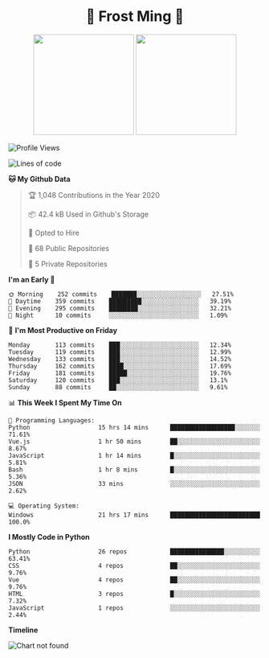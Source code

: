 <h1 align="center">🦄 Frost Ming 🐍</h1>

<p align="center">
  <img height="200" src="https://github-readme-stats.vercel.app/api?username=frostming&show_icons=true&theme=dracula&include_all_commits=true" />
  <img height="200" src="https://github-readme-stats.vercel.app/api/top-langs/?username=frostming&theme=dracula&show_icons=true" />
</p>

<!--START_SECTION:waka-->
![Profile Views](http://img.shields.io/badge/Profile%20Views-25-blue)

![Lines of code](https://img.shields.io/badge/From%20Hello%20World%20I%27ve%20Written-13.7%20million%20lines%20of%20code-blue)

**🐱 My Github Data** 

> 🏆 1,048 Contributions in the Year 2020
 > 
> 📦 42.4 kB Used in Github's Storage 
 > 
> 💼 Opted to Hire
 > 
> 📜 68 Public Repositories
 > 
> 🔑 5 Private Repositories 

**I'm an Early 🐤** 

```text
🌞 Morning    252 commits    ███████░░░░░░░░░░░░░░░░░░   27.51% 
🌆 Daytime    359 commits    █████████░░░░░░░░░░░░░░░░   39.19% 
🌃 Evening    295 commits    ████████░░░░░░░░░░░░░░░░░   32.21% 
🌙 Night      10 commits     ░░░░░░░░░░░░░░░░░░░░░░░░░   1.09%

```
📅 **I'm Most Productive on Friday** 

```text
Monday       113 commits    ███░░░░░░░░░░░░░░░░░░░░░░   12.34% 
Tuesday      119 commits    ███░░░░░░░░░░░░░░░░░░░░░░   12.99% 
Wednesday    133 commits    ███░░░░░░░░░░░░░░░░░░░░░░   14.52% 
Thursday     162 commits    ████░░░░░░░░░░░░░░░░░░░░░   17.69% 
Friday       181 commits    █████░░░░░░░░░░░░░░░░░░░░   19.76% 
Saturday     120 commits    ███░░░░░░░░░░░░░░░░░░░░░░   13.1% 
Sunday       88 commits     ██░░░░░░░░░░░░░░░░░░░░░░░   9.61%

```


📊 **This Week I Spent My Time On** 

```text
💬 Programming Languages: 
Python                   15 hrs 14 mins      ██████████████████░░░░░░░   71.61% 
Vue.js                   1 hr 50 mins        ██░░░░░░░░░░░░░░░░░░░░░░░   8.67% 
JavaScript               1 hr 14 mins        █░░░░░░░░░░░░░░░░░░░░░░░░   5.81% 
Bash                     1 hr 8 mins         █░░░░░░░░░░░░░░░░░░░░░░░░   5.36% 
JSON                     33 mins             ░░░░░░░░░░░░░░░░░░░░░░░░░   2.62%

💻 Operating System: 
Windows                  21 hrs 17 mins      █████████████████████████   100.0%

```

**I Mostly Code in Python** 

```text
Python                   26 repos            ███████████████░░░░░░░░░░   63.41% 
CSS                      4 repos             ██░░░░░░░░░░░░░░░░░░░░░░░   9.76% 
Vue                      4 repos             ██░░░░░░░░░░░░░░░░░░░░░░░   9.76% 
HTML                     3 repos             █░░░░░░░░░░░░░░░░░░░░░░░░   7.32% 
JavaScript               1 repos             ░░░░░░░░░░░░░░░░░░░░░░░░░   2.44%

```


**Timeline**

![Chart not found](https://github.com/frostming/frostming/blob/master/charts/bar_graph.png) 


<!--END_SECTION:waka-->
